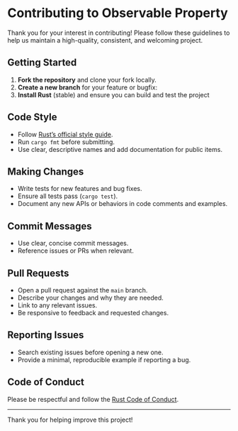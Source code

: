 # Contributing to Observable Property

Thank you for your interest in contributing! Please follow these guidelines to help us maintain a high-quality, consistent, and welcoming project.

## Getting Started

1. **Fork the repository** and clone your fork locally.
2. **Create a new branch** for your feature or bugfix:
3. **Install Rust** (stable) and ensure you can build and test the project

## Code Style

- Follow [Rust’s official style guide](https://doc.rust-lang.org/1.0.0/style/).
- Run `cargo fmt` before submitting.
- Use clear, descriptive names and add documentation for public items.

## Making Changes

- Write tests for new features and bug fixes.
- Ensure all tests pass (`cargo test`).
- Document any new APIs or behaviors in code comments and examples.

## Commit Messages

- Use clear, concise commit messages.
- Reference issues or PRs when relevant.

## Pull Requests

- Open a pull request against the `main` branch.
- Describe your changes and why they are needed.
- Link to any relevant issues.
- Be responsive to feedback and requested changes.

## Reporting Issues

- Search existing issues before opening a new one.
- Provide a minimal, reproducible example if reporting a bug.

## Code of Conduct

Please be respectful and follow the [Rust Code of Conduct](https://www.rust-lang.org/policies/code-of-conduct).

---

Thank you for helping improve this project!
